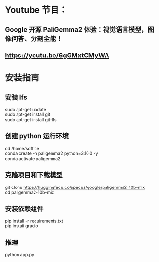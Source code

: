 # Youtube 节目：
## Google 开源 PaliGemma2 体验：视觉语言模型，图像问答、分割全能！
## https://youtu.be/6gGMxtCMyWA

# 安装指南

## 安装 lfs 
sudo apt-get update  
sudo apt-get install git  
sudo apt-get install git-lfs  

## 创建 python 运行环境
cd /home/softice  
conda create -n paligemma2 python=3.10.0 -y  
conda activate paligemma2  

## 克隆项目和下载模型
git clone https://huggingface.co/spaces/google/paligemma2-10b-mix  
cd paligemma2-10b-mix  

## 安装依赖组件
pip install -r requirements.txt  
pip install gradio  

## 推理
python app.py  






